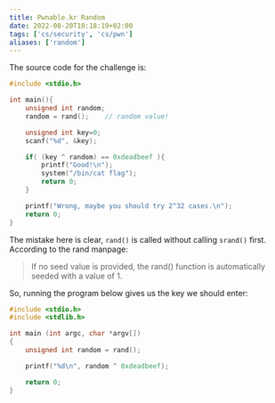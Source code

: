 ```yaml
---
title: Pwnable.kr Random
date: 2022-08-20T10:18:19+02:00
tags: ['cs/security', 'cs/pwn']
aliases: ['random']
---
```


The source code for the challenge is:
```c
#include <stdio.h>

int main(){
	unsigned int random;
	random = rand();	// random value!

	unsigned int key=0;
	scanf("%d", &key);

	if( (key ^ random) == 0xdeadbeef ){
		printf("Good!\n");
		system("/bin/cat flag");
		return 0;
	}

	printf("Wrong, maybe you should try 2^32 cases.\n");
	return 0;
}
```

The mistake here is clear, `rand()` is called without calling `srand()`
first. According to the rand manpage:

> If no seed value is provided, the rand() function is automatically seeded with  a value of 1.

So, running the program below gives us the key we should enter:

```c
#include <stdio.h>
#include <stdlib.h>

int main (int argc, char *argv[])
{
	unsigned int random = rand();

	printf("%d\n", random ^ 0xdeadbeef);

	return 0;
}
```

